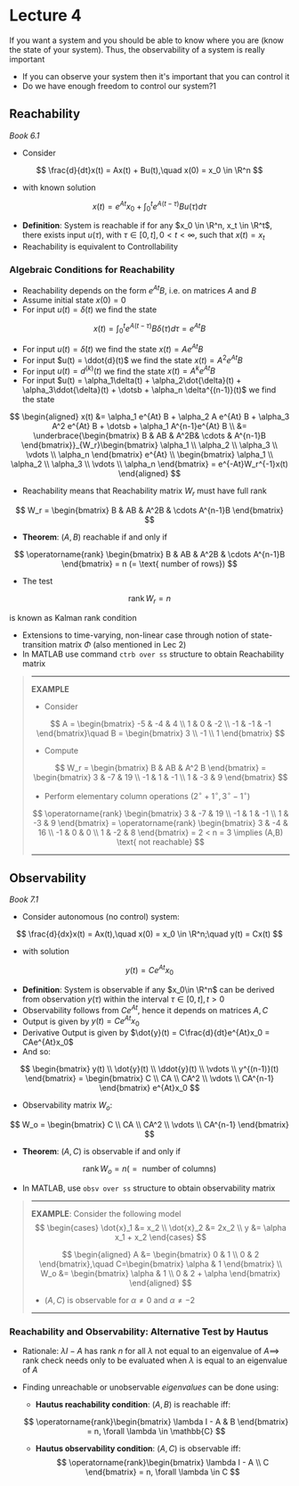 # Lecture 4

If you want a system and you should be able to know where you are (know the state of your system). Thus, the observability of a system is really important

- If you can observe your system then it's important that you can control it
- Do we have enough freedom to control our system?1

## Reachability

_Book 6.1_

- Consider

$$
\frac{d}{dt}x(t) = Ax(t) + Bu(t),\quad x(0) = x_0 \in \R^n
$$

- with known solution

$$
x(t) = e^{At}x_0 + \int_0^t e^{A(t - \tau)}Bu(\tau)d\tau
$$

- **Definition**: System is reachable if for any $x_0 \in \R^n, x_t \in \R^t$, there exists input $u(\tau)$, with $\tau\in[0,t],0<t<\infty$, such that $x(t) = x_t$
- Reachability is equivalent to Controllability

### Algebraic Conditions for Reachability

- Reachability depends on the form $e^{At}B$, i.e. on matrices $A$ and $B$
- Assume initial state $x(0) =0$
- For input $u(t) = \delta(t)$ we find the state

$$
x(t) = \int_0^t e^{A(t - \tau)}B\delta(\tau)d\tau = e^{At}B
$$

- For input $u(t) = \dot{\delta}(t)$ we find the  state $x(t) = Ae^{At}B$
- For input $u(t) = \ddot{d}(t)$ we find the state $x(t) = A^2e^{At}B$
- For input $u(t) = d^{(k)}(t)$ we find the state $x(t) = A^ke^{At}B$
- For input $u(t) = \alpha_1\delta(t) + \alpha_2\dot{\delta}(t) + \alpha_3\ddot{\delta}(t) + \dotsb + \alpha_n \delta^{(n-1)}(t)$ we find the state

$$
\begin{aligned}
x(t) &= \alpha_1 e^{At} B + \alpha_2 A e^{At} B + \alpha_3 A^2 e^{At} B + \dotsb + \alpha_1 A^{n-1}e^{At} B \\
&= \underbrace{\begin{bmatrix}
B & AB & A^2B& \cdots & A^{n-1}B
\end{bmatrix}}_{W_r}\begin{bmatrix}
\alpha_1 \\ \alpha_2 \\ \alpha_3 \\ \vdots \\ \alpha_n
\end{bmatrix} e^{At} \\
\begin{bmatrix}
\alpha_1 \\ \alpha_2 \\ \alpha_3 \\ \vdots \\ \alpha_n
\end{bmatrix} = e^{-At}W_r^{-1}x(t)
\end{aligned}
$$

- Reachability means that Reachability matrix $W_r$ must have full rank

$$
W_r = \begin{bmatrix}
B & AB & A^2B & \cdots A^{n-1}B
\end{bmatrix}
$$

- **Theorem**: $(A, B)$ reachable if and only if

$$
\operatorname{rank} \begin{bmatrix}
B & AB & A^2B & \cdots A^{n-1}B
\end{bmatrix} = n (= \text{ number of rows})
$$

- The test

$$
\operatorname{rank} W_r = n
$$

is known as Kalman rank condition

- Extensions to time-varying, non-linear case through notion of state-transition matrix $\Phi$ (also mentioned in Lec 2)
- In MATLAB use command `ctrb over ss` structure to obtain Reachability matrix

> ***
>
> **EXAMPLE**
>
> - Consider
>
> $$
> A = \begin{bmatrix}
> -5 & -4 & 4 \\ 1 & 0 & -2 \\ -1 & -1 & -1
> \end{bmatrix}\quad B = \begin{bmatrix}
> 3 \\ -1 \\ 1
> \end{bmatrix}
> $$
>
> - Compute
>
> $$
> W_r = \begin{bmatrix}
> B & AB & A^2 B
> \end{bmatrix} = \begin{bmatrix}
> 3 & -7 & 19 \\ -1 & 1 & -1 \\
> 1 & -3 & 9
> \end{bmatrix}
> $$
>
> - Perform elementary column operations $(2^{\circ} + 1^{\circ},3^{\circ} - 1^{\circ})$
>
> $$
> \operatorname{rank} \begin{bmatrix}
> 3 & -7 & 19 \\
> -1 & 1 & -1 \\
> 1 & -3 & 9
> \end{bmatrix} = \operatorname{rank} \begin{bmatrix}
> 3 & -4 & 16 \\ -1 & 0 & 0 \\ 1 & -2 & 8
> \end{bmatrix} = 2 < n = 3 \implies (A,B) \text{ not reachable}
> $$
>
> ***

## Observability

_Book 7.1_

- Consider autonomous (no control) system:

$$
\frac{d}{dx}x(t) = Ax(t),\quad x(0) = x_0 \in \R^n;\quad y(t) = Cx(t)
$$

- with solution

$$
y(t) = Ce^{At}x_0
$$

- **Definition**: System is observable if any $x_0\in \R^n$ can be derived from observation $y(\tau)$ within the interval $\tau \in [0, t], t> 0$
- Observability follows from $Ce^{At}$, hence it depends on matrices $A, C$
- Output is given by $y(t) = Ce^{At}x_0$
- Derivative Output is given by $\dot{y}(t) = C\frac{d}{dt}e^{At}x_0 = CAe^{At}x_0$
- And so:

$$
\begin{bmatrix}
y(t) \\ \dot{y}(t) \\ \ddot{y}(t) \\ \vdots \\ y^{(n-1)}(t)
\end{bmatrix} = \begin{bmatrix}
C \\ CA \\ CA^2 \\ \vdots \\ CA^{n-1}
\end{bmatrix} e^{At}x_0
$$

- Observability matrix $W_o$:

$$
W_o = \begin{bmatrix}
C \\ CA \\ CA^2 \\ \vdots \\ CA^{n-1}
\end{bmatrix}
$$

- **Theorem**: $(A,C)$ is observable if and only if

$$
\operatorname{rank} W_o = n (= \text{ number of columns})
$$

- In MATLAB, use `obsv over ss` structure to obtain observability matrix

> ***
>
> **EXAMPLE**: Consider the following model
> $$
> \begin{cases}
> \dot{x}_1 &= x_2 \\
> \dot{x}_2 &= 2x_2 \\
> y  &= \alpha x_1 + x_2
> \end{cases}
> $$
>
> $$
> \begin{aligned}
> A &= \begin{bmatrix}
> 0 & 1 \\ 0 & 2
> \end{bmatrix},\quad C=\begin{bmatrix}
> \alpha & 1
> \end{bmatrix} \\
> W_o &= \begin{bmatrix}
> \alpha & 1 \\ 0 & 2 + \alpha
> \end{bmatrix}
> \end{aligned}
> $$
>
> - $(A,C)$ is observable for $\alpha \ne 0$ and $\alpha \ne -2$
>
> ***

### Reachability and Observability: Alternative Test by Hautus

- Rationale: $\lambda I - A$ has rank $n$ for all $\lambda$ not equal to an eigenvalue of $A \implies$ rank check  needs only to be evaluated when $\lambda$ is equal to an eigenvalue of $A$

- Finding unreachable or unobservable _eigenvalues_ can be done using:

  - **Hautus reachability condition**: $(A,B)$ is reachable iff:

  $$
  \operatorname{rank}\begin{bmatrix}
  \lambda I - A & B
  \end{bmatrix} = n, \forall \lambda \in \mathbb{C}
  $$
  - **Hautus observability condition**: $(A,C)$ is observable iff:
  $$
  \operatorname{rank}\begin{bmatrix}
  \lambda I - A \\ C
  \end{bmatrix} = n, \forall \lambda \in C
  $$

